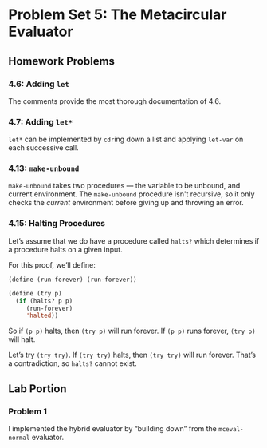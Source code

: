 # Problem Set 5: The Metacircular Evaluator

## Homework Problems

### 4.6: Adding `let`

The comments provide the most thorough documentation of 4.6.

### 4.7: Adding `let*`

`let*` can be implemented by `cdr`ing down a list and applying `let-var` on each successive call.

### 4.13: `make-unbound`

`make-unbound` takes two procedures — the variable to be unbound, and current environment. The `make-unbound` procedure isn't recursive, so it only checks the *current* environment before giving up and throwing an error.

### 4.15: Halting Procedures

Let’s assume that we do have a procedure called `halts?` which determines if a procedure halts on a given input.

For this proof, we’ll define:

`(define (run-forever) (run-forever))`

```lisp
(define (try p)
  (if (halts? p p)
     (run-forever)
     'halted))
```

So if `(p p)` halts, then `(try p)` will run forever. If `(p p)` runs forever, `(try p)` will halt.

Let’s try `(try try)`. If `(try try)` halts, then `(try try)` will run forever. That’s a contradiction, so `halts?` cannot exist.

## Lab Portion

### Problem 1

I implemented the hybrid evaluator by “building down” from the `mceval-normal` evaluator.
